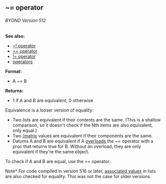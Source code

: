 ## \~= operator 
###### BYOND Version 512
**See also:**
*   [\~! operator](/operator/~!)
*   [== operator](/operator/==)
*   [!= operator](/operator/!=)
*   [operators](/operator)
<!-- -->
**Format:**
*   A \~= B
<!-- -->
**Returns:**
*   1 if A and B are equivalent; 0 otherwise


Equivalence is a looser version of equality:
-   Two lists are equivalent if their contents are the same. (This is a
    shallow comparison, so it doesn\'t check if the Nth items are also
    equivalent, only equal.)
-   Two [/matrix](/matrix) values are equivalent if their components
    are the same.
-   Datums A and B are equivalent if A
    [overloads](/operator/overload) the \~= operator with a proc that
    returns true for B. Without an overload, they are only equivalent if
    they\'re the same object.


To check if A and B are equal, use the == operator.


Note* For code compiled in version 516 or later, [associated
values](/list/assoc) in lists are also checked for equality. This was
not the case for older versions.